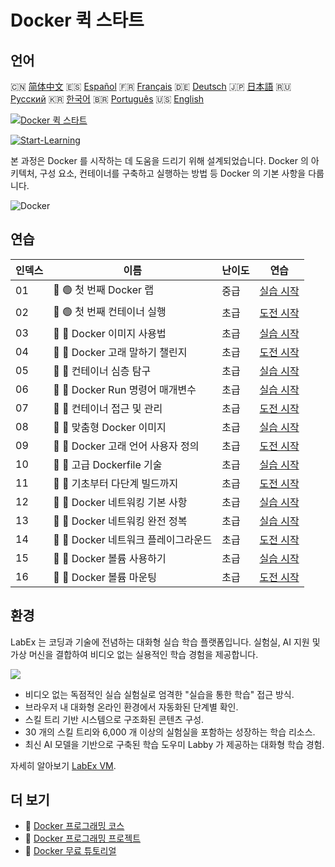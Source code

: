 # Docker 퀵 스타트

## 언어

🇨🇳 [简体中文](README_zh.md) 🇪🇸 [Español](README_es.md) 🇫🇷 [Français](README_fr.md) 🇩🇪 [Deutsch](README_de.md) 🇯🇵 [日本語](README_ja.md) 🇷🇺 [Русский](README_ru.md) 🇰🇷 [한국어](README_ko.md) 🇧🇷 [Português](README_pt.md) 🇺🇸 [English](README.md) 

[![Docker 퀵 스타트](https://cover-creator.labex.io/quick-start-with-docker.png?lang=ko)](https://labex.io/ko/courses/quick-start-with-docker)

[![Start-Learning](https://img.shields.io/badge/Start-Learning-whitesmoke?style=for-the-badge)](https://labex.io/ko/courses/quick-start-with-docker)

본 과정은 Docker 를 시작하는 데 도움을 드리기 위해 설계되었습니다. Docker 의 아키텍처, 구성 요소, 컨테이너를 구축하고 실행하는 방법 등 Docker 의 기본 사항을 다룹니다.

![Docker](https://img.shields.io/badge/Docker-whitesmoke?style=for-the-badge&logo=docker)


## 연습

|   인덱스 | 이름                                 | 난이도   | 연습                                                                                                                  |
|----------|--------------------------------------|----------|-----------------------------------------------------------------------------------------------------------------------|
|       01 | 📖 🟢 첫 번째 Docker 랩              | 중급     | <a target='_blank' href='https://labex.io/ko/tutorials/docker-your-first-docker-lab-92719'>실습 시작</a>              |
|       02 | 🎯 🟢 첫 번째 컨테이너 실행          | 초급     | <a target='_blank' href='https://labex.io/ko/tutorials/docker-run-your-first-container-388943'>도전 시작</a>          |
|       03 | 📖 🔵 Docker 이미지 사용법           | 초급     | <a target='_blank' href='https://labex.io/ko/tutorials/docker-working-with-docker-images-388939'>실습 시작</a>        |
|       04 | 🎯 🔵 Docker 고래 말하기 챌린지      | 초급     | <a target='_blank' href='https://labex.io/ko/tutorials/docker-make-a-docker-whale-speak-388948'>도전 시작</a>         |
|       05 | 📖 🔵 컨테이너 심층 탐구             | 초급     | <a target='_blank' href='https://labex.io/ko/tutorials/docker-diving-deeper-into-containers-388951'>실습 시작</a>     |
|       06 | 📖 🔵 Docker Run 명령어 매개변수     | 초급     | <a target='_blank' href='https://labex.io/ko/tutorials/docker-docker-run-command-parameters-389228'>실습 시작</a>     |
|       07 | 🎯 🔵 컨테이너 접근 및 관리          | 초급     | <a target='_blank' href='https://labex.io/ko/tutorials/docker-access-and-manage-containers-389192'>도전 시작</a>      |
|       08 | 📖 🔵 맞춤형 Docker 이미지           | 초급     | <a target='_blank' href='https://labex.io/ko/tutorials/docker-custom-docker-images-389185'>실습 시작</a>              |
|       09 | 🎯 🔵 Docker 고래 언어 사용자 정의   | 초급     | <a target='_blank' href='https://labex.io/ko/tutorials/docker-customize-docker-whale-s-language-389015'>도전 시작</a> |
|       10 | 📖 🔵 고급 Dockerfile 기술           | 초급     | <a target='_blank' href='https://labex.io/ko/tutorials/docker-advanced-dockerfile-techniques-389027'>실습 시작</a>    |
|       11 | 🎯 🔵 기초부터 다단계 빌드까지       | 초급     | <a target='_blank' href='https://labex.io/ko/tutorials/docker-from-basics-to-multi-stage-builds-389193'>도전 시작</a> |
|       12 | 📖 🔵 Docker 네트워킹 기본 사항      | 초급     | <a target='_blank' href='https://labex.io/ko/tutorials/docker-docker-networking-basics-389048'>실습 시작</a>          |
|       13 | 📖 🔵 Docker 네트워킹 완전 정복      | 초급     | <a target='_blank' href='https://labex.io/ko/tutorials/docker-dive-into-docker-networking-389047'>실습 시작</a>       |
|       14 | 🎯 🔵 Docker 네트워크 플레이그라운드 | 초급     | <a target='_blank' href='https://labex.io/ko/tutorials/docker-docker-network-playground-389054'>도전 시작</a>         |
|       15 | 📖 🔵 Docker 볼륨 사용하기           | 초급     | <a target='_blank' href='https://labex.io/ko/tutorials/docker-working-with-docker-volumes-389189'>실습 시작</a>       |
|       16 | 🎯 🔵 Docker 볼륨 마운팅             | 초급     | <a target='_blank' href='https://labex.io/ko/tutorials/docker-docker-volume-mounting-389116'>도전 시작</a>            |

## 환경

LabEx 는 코딩과 기술에 전념하는 대화형 실습 학습 플랫폼입니다. 실험실, AI 지원 및 가상 머신을 결합하여 비디오 없는 실용적인 학습 경험을 제공합니다.

![](https://tutorial-screenshot.getvm.io/images/vm-1725247253.png)

- 비디오 없는 독점적인 실습 실험실로 엄격한 "실습을 통한 학습" 접근 방식.
- 브라우저 내 대화형 온라인 환경에서 자동화된 단계별 확인.
- 스킬 트리 기반 시스템으로 구조화된 콘텐츠 구성.
- 30 개의 스킬 트리와 6,000 개 이상의 실험실을 포함하는 성장하는 학습 리소스.
- 최신 AI 모델을 기반으로 구축된 학습 도우미 Labby 가 제공하는 대화형 학습 경험.

자세히 알아보기 [LabEx VM](https://support.labex.io/using-labex/virtual-machine).

## 더 보기

- 🔗 [Docker 프로그래밍 코스](https://github.com/labex-labs/awesome-programming-courses)
- 🔗 [Docker 프로그래밍 프로젝트](https://github.com/labex-labs/awesome-programming-projects)
- 🔗 [Docker 무료 튜토리얼](https://github.com/labex-labs/docker-free-tutorials)

